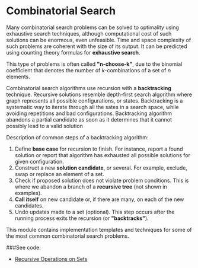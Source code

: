 # Combinatorial Search

Many combinatorial search problems can be solved to optimality using exhaustive search
 techniques, although computational cost of such solutions can be enormous, even
 unfeasible. Time and space complexity of such problems are coherent with the size of its 
 output. It can be predicted using counting theory formulas for **exhaustive search**.

This type of problems is often called **"n-choose-k"**, due to the binomial coefficient
 that denotes the number of *k*-combinations of a set of *n* elements.

Combinatorial search algorithms use recursion with a **backtracking** technique. Recursive
 solutions resemble depth-first search algorithm where graph represents all possible
 configurations, or states. Backtracking is a systematic way to iterate through all the 
 sates in a search space, while avoiding repetitions and bad configurations. Backtracking
 algorithm abandons a partial candidate as soon as it determines that it cannot possibly 
 lead to a valid solution

Description of common steps of a backtracking algorithm:
 1. Define **base case** for recursion to finish. For instance, report a found solution or
  report that algorithm has exhausted all possible solutions for given configuration.
 2. Construct a new **solution candidate**, or several. For example, exclude, swap or
  replace an element of a set.
 3. Check if proposed solution does not violate problem conditions. This is where we
  abandon a branch of a **recursive tree** (not shown in examples).
 4. **Call itself** on new candidate or, if there are many, on each of the new candidates.
 5. Undo updates made to a set (optional). This step occurs after the running process
  exits the recursion (or **"backtracks"**).

This module contains implementation templates and techniques for some of the most common
 combinatorial search problems.

###See code: 
- [Recursive Operations on Sets](./__init__.py)